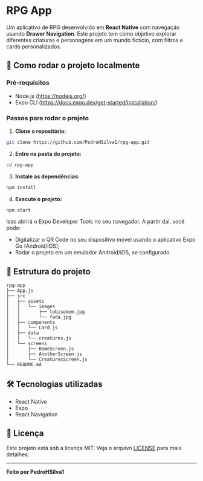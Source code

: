 # RPG App

Um aplicativo de RPG desenvolvido em **React Native** com navegação usando **Drawer Navigation**. Este projeto tem como objetivo explorar diferentes criaturas e personagens em um mundo fictício, com filtros e cards personalizados.

## 🚀 Como rodar o projeto localmente

### Pré-requisitos
- Node.js (https://nodejs.org/)
- Expo CLI (https://docs.expo.dev/get-started/installation/)

### Passos para rodar o projeto

1. **Clone o repositório:**
```bash
git clone https://github.com/PedroHSilva1/rpg-app.git
```

2. **Entre na pasta do projeto:**
```bash
cd rpg-app
```

3. **Instale as dependências:**
```bash
npm install
```

4. **Execute o projeto:**
```bash
npm start
```

Isso abrirá o Expo Developer Tools no seu navegador. A partir daí, você pode:
- Digitalizar o QR Code no seu dispositivo móvel usando o aplicativo Expo Go (Android/iOS);
- Rodar o projeto em um emulador Android/iOS, se configurado.

## 📂 Estrutura do projeto
```plaintext
rpg-app
├── App.js
├── src
│   ├── assets
│   │   └── images
│   │       ├── lobisomem.jpg
│   │       └── fada.jpg
│   ├── components
│   │   └── Card.js
│   ├── data
│   │   └── creatures.js
│   └── screens
│       ├── HomeScreen.js
│       ├── AnotherScreen.js
│       └── CreaturesScreen.js
└── README.md
```

## 🛠 Tecnologias utilizadas
- React Native
- Expo
- React Navigation

## 📖 Licença
Este projeto está sob a licença MIT. Veja o arquivo [LICENSE](LICENSE) para mais detalhes.

---
**Feito por PedroHSilva1**
